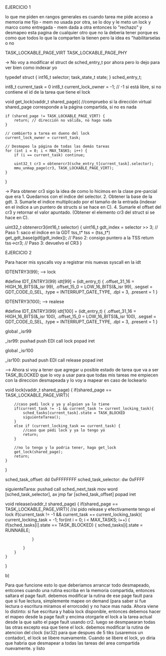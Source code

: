 EJERCICIO 1

lo que me piden en rangos generales es cuando tarea me pide acceso a memoria me fijo
    - mem no usada por otra, se lo doy y le meto un lock y marco como entregada
    - mem dada a otra entonces lo "rechazo" y desmapeo esta pagina de cualquier otro que no la deberia tener
    porque es como que todos lo que la comparten la tienen pero la idea es "habilitarselas o no 

TASK_LOCKABLE_PAGE_VIRT
TASK_LOCKABLE_PAGE_PHY

-> No voy a modificar el struct de sched_entry_t por ahora pero lo dejo para ver bien como indexar yo 

typedef struct {
  int16_t selector;
  task_state_t state;
} sched_entry_t;

int8_t current_task = 0
int8_t current_lock_owner = -1; // -1 si está libre, si no contiene el id de la tarea que tiene el lock

void get_lock(vaddr_t shared_page){
    //compruebo si la dirección virtual shared_page corresponde a la página compartida, si no es nada
    
    if (shared_page != TASK_LOCKABLE_PAGE_VIRT) {
        return; // dirección no válida, no hago nada
    }

    // combierto a tarea en dueno del lock 
    current_lock_owner = current_task;

    // Desmapeo la página de todas las demás tareas
    for (int i = 0; i < MAX_TASKS; i++) {
        if (i == current_task) continue;

        uint32_t cr3 = obtenercr3(sche_entry_t[current_task].selector);  
        mmu_unmap_page(cr3, TASK_LOCKABLE_PAGE_VIRT);
    }
    
}

-> Para obtener cr3 sigo la idea de como lo hicimos en la clase pre-parcial que era 
    1. Quedarnos con el indice del selector.
    2. Obtener la base de la gdt.
    3. Sumarle el indice multiplicado por el tamaño de la entrada (indexar en el
    índice a un puntero de structs si se hace en C).
    4. Sumarle el offset del cr3 y retornar el valor apuntado. (Obtener el elemento
    cr3 del struct si se hace en C).

uint32_t obtenercr3(int16_t selector) {
    uint16_t gdt_index = selector >> 3;                   // Paso 1: saco el índice en la GDT
    tss_t* tss = (tss_t*) get_gdt_base(gdt[gdt_index]);   // Paso 2: consigo puntero a la TSS
    return tss->cr3;                                      // Paso 3: devuelvo el CR3
}



EJERCICIO 2 

Para hacer mis syscalls voy a registrar mis nuevas syscall en la idt 

IDTENTRY3(99);                              --> lock

#define IDT_ENTRY3(99)
idt[99] = (idt_entry_t) {
.offset_31_16 = HIGH_16_BITS(&_isr 99),
.offset_15_0 = LOW_16_BITS(&_isr 99),
.segsel = GDT_CODE_0_SEL,
.type = INTERRUPT_GATE_TYPE,
.dpl = 3,
.present = 1
}

IDTENTRY3(100);                              --> realese

#define IDT_ENTRY3(99)
idt[100] = (idt_entry_t) {
.offset_31_16 = HIGH_16_BITS(&_isr 100),
.offset_15_0 = LOW_16_BITS(&_isr 100),
.segsel = GDT_CODE_0_SEL,
.type = INTERRUPT_GATE_TYPE,
.dpl = 3,
.present = 1
}

global _isr99

_isr99:
    pushad
    push EDI
    call lock
    popad
    iret

global _isr100

_isr100:
    pushad
    push EDI
    call release
    popad
    iret

--> Ahora si voy a tener que agregar u posible estado de tarea que va a ser TASK_BLOCKED que lo voy a usar para que todas mis tareas me empiecen con la direccion desmapeada y lo voy a mapear en caso de lockearlo


void lock(vaddr_t shared_page) {
        if(shared_page == TASK_LOCKABLE_PAGE_VIRT){

        //caso pedi lock y ya y alguien ya lo tiene 
        if(current_task != -1 && current_task != current_locking_task){
            sched_tasks[current_task].state = TASK_BLOCKED
            siguienteTarea();
        }
        else if (current_locking_task == current_task) {
            //caso que pedi lock y ya lo tengo yo
            return;
        }
        
        //no lo tengo y lo podria tener, hago get_lock
        get_lock(shared_page);
        return;
    }

}

sched_task_offset:     dd 0xFFFFFFFF
sched_task_selector:   dw 0xFFFF

siguienteTarea:
    pushad
    call sched_next_task
    mov word [sched_task_selector], ax
    jmp far [sched_task_offset]
    popad
    iret

void release(vaddr_t shared_page) {
    if(shared_page == TASK_LOCKABLE_PAGE_VIRT){
        //si pido release y efectivamente tengo el lock
        if(current_task != -1 && current_task == current_locking_task){
            current_locking_task = -1;
            for(int i = 0; i < MAX_TASKS; i++) {
                if(sched_tasks[i].state == TASK_BLOCKED) {
                    sched_tasks[i].state = RUNNABLE;

                }

            }
        }
    }


}

b)

Para que funcione esto lo que deberiamos arrancar todo desmapeado, entcones cuando una rutina escriba en la memoria compartida, entonces saltara el page fault.
debemos modificar la rutina de ese page fault para que si fue lectura, simplemente mapee on demand (para saber si fue lectura o escritura miramos el errorcode) y no hace mas nada.
Ahora viene lo distinto:
si fue escritura y habia lock disponible, entonces debemos hacer el mapeo desde la page fault y encima otorgarle el lock a la tarea actual desde la que salto el page fault
usando cr2.
luego se desmpaearan todas las otras excepto esa que tiene el lock.
debemos modificar la rutina de atencion del clock (isr32) para que despues de 5 tiks (usaremos un contador), el lock se libere nuevamente.
Cuando se libere el lock, yo diria que habria que desmapear a todas las tareas del area compartida nuevamente.
y listo
